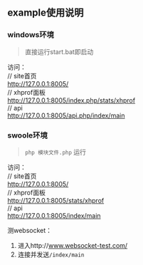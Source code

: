## example使用说明

### windows环境

> 直接运行start.bat即启动

访问：  
// site首页  
http://127.0.0.1:8005/   
// xhprof面板  
http://127.0.0.1:8005/index.php/stats/xhprof   
// api  
http://127.0.0.1:8005/api.php/index/main  

### swoole环境

> `php 模块文件.php` 运行

访问：  
// site首页  
http://127.0.0.1:8005/   
// xhprof面板  
http://127.0.0.1:8005/stats/xhprof   
// api  
http://127.0.0.1:8005/index/main  

测websocket：
1. 进入http://www.websocket-test.com/  
2. 连接并发送`/index/main`
